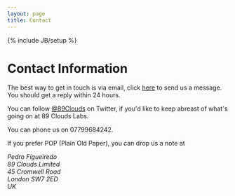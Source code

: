 ```yaml
---
layout: page
title: Contact
---
```

{% include JB/setup %}

# Contact Information

The best way to get in touch is via email, click [here][0] to send us a message. You should get a reply within 24 hours.

You can follow [@89Clouds][1] on Twitter, if you'd like to keep abreast of what's going on at 89 Clouds Labs.

You can phone us on 07799684242.

If you prefer POP (Plain Old Paper), you can drop us a note at

<address>
Pedro Figueiredo<br />
89 Clouds Limited<br />
45 Cromwell Road<br />
London SW7 2ED<br />
UK
</address>

[0]: mailto:info@89clouds.com
[1]: http://twitter.com/89Clouds
